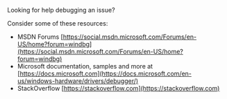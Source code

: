 Looking for help debugging an issue?

Consider some of these resources:

- MSDN Forums [https://social.msdn.microsoft.com/Forums/en-US/home?forum=windbg](https://social.msdn.microsoft.com/Forums/en-US/home?forum=windbg)
- Microsoft documentation, samples and more at [https://docs.microsoft.com](https://docs.microsoft.com/en-us/windows-hardware/drivers/debugger/)
- StackOverflow [https://stackoverflow.com](https://stackoverflow.com)
